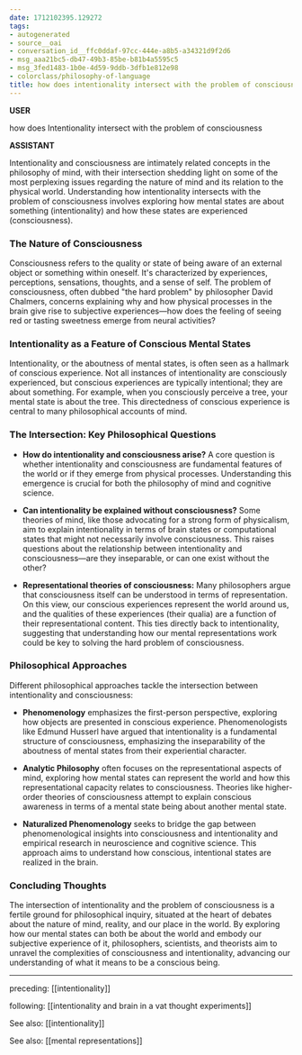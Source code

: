 ```yaml
---
date: 1712102395.129272
tags:
- autogenerated
- source__oai
- conversation_id__ffc0ddaf-97cc-444e-a8b5-a34321d9f2d6
- msg_aaa21bc5-db47-49b3-85be-b81b4a5595c5
- msg_3fed1483-1b0e-4d59-9ddb-3dfb1e812e98
- colorclass/philosophy-of-language
title: how does intentionality intersect with the problem of consciousness
---
```


**USER**

how does Intentionality intersect with the problem of consciousness


**ASSISTANT**

Intentionality and consciousness are intimately related concepts in the philosophy of mind, with their intersection shedding light on some of the most perplexing issues regarding the nature of mind and its relation to the physical world. Understanding how intentionality intersects with the problem of consciousness involves exploring how mental states are about something (intentionality) and how these states are experienced (consciousness).

### The Nature of Consciousness

Consciousness refers to the quality or state of being aware of an external object or something within oneself. It's characterized by experiences, perceptions, sensations, thoughts, and a sense of self. The problem of consciousness, often dubbed "the hard problem" by philosopher David Chalmers, concerns explaining why and how physical processes in the brain give rise to subjective experiences—how does the feeling of seeing red or tasting sweetness emerge from neural activities?

### Intentionality as a Feature of Conscious Mental States

Intentionality, or the aboutness of mental states, is often seen as a hallmark of conscious experience. Not all instances of intentionality are consciously experienced, but conscious experiences are typically intentional; they are about something. For example, when you consciously perceive a tree, your mental state is about the tree. This directedness of conscious experience is central to many philosophical accounts of mind.

### The Intersection: Key Philosophical Questions

- **How do intentionality and consciousness arise?** A core question is whether intentionality and consciousness are fundamental features of the world or if they emerge from physical processes. Understanding this emergence is crucial for both the philosophy of mind and cognitive science.
  
- **Can intentionality be explained without consciousness?** Some theories of mind, like those advocating for a strong form of physicalism, aim to explain intentionality in terms of brain states or computational states that might not necessarily involve consciousness. This raises questions about the relationship between intentionality and consciousness—are they inseparable, or can one exist without the other?

- **Representational theories of consciousness:** Many philosophers argue that consciousness itself can be understood in terms of representation. On this view, our conscious experiences represent the world around us, and the qualities of these experiences (their qualia) are a function of their representational content. This ties directly back to intentionality, suggesting that understanding how our mental representations work could be key to solving the hard problem of consciousness.

### Philosophical Approaches

Different philosophical approaches tackle the intersection between intentionality and consciousness:

- **Phenomenology** emphasizes the first-person perspective, exploring how objects are presented in conscious experience. Phenomenologists like Edmund Husserl have argued that intentionality is a fundamental structure of consciousness, emphasizing the inseparability of the aboutness of mental states from their experiential character.
  
- **Analytic Philosophy** often focuses on the representational aspects of mind, exploring how mental states can represent the world and how this representational capacity relates to consciousness. Theories like higher-order theories of consciousness attempt to explain conscious awareness in terms of a mental state being about another mental state.

- **Naturalized Phenomenology** seeks to bridge the gap between phenomenological insights into consciousness and intentionality and empirical research in neuroscience and cognitive science. This approach aims to understand how conscious, intentional states are realized in the brain.

### Concluding Thoughts

The intersection of intentionality and the problem of consciousness is a fertile ground for philosophical inquiry, situated at the heart of debates about the nature of mind, reality, and our place in the world. By exploring how our mental states can both be about the world and embody our subjective experience of it, philosophers, scientists, and theorists aim to unravel the complexities of consciousness and intentionality, advancing our understanding of what it means to be a conscious being.


---

preceding: [[intentionality]]  


following: [[intentionality and brain in a vat thought experiments]]

See also: [[intentionality]]


See also: [[mental representations]]